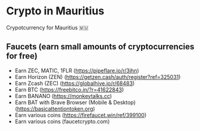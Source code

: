 # Crypto in Mauritius
Crypotcurrency for Mauritius 🇲🇺

## Faucets (earn small amounts of cryptocurrencies for free)
- Earn ZEC, MATIC, 1FLR (https://pipeflare.io/r/3jhn)
- Earn Horizon (ZEN) (https://getzen.cash/auth/register?ref=325031)
- Earn Zcash (ZEC) (https://globalhive.io/r/68483)
- Earn BTC (https://freebitco.in/?r=41622843)
- Earn BANANO (https://monkeytalks.cc)
- Earn BAT with Brave Browser (Mobile & Desktop) (https://basicattentiontoken.org)
- Earn various coins (https://firefaucet.win/ref/399100)
- Earn various coins (faucetcrypto.com)
